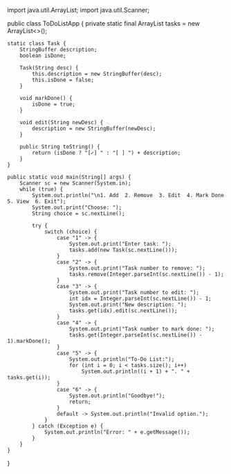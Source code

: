 import java.util.ArrayList;
import java.util.Scanner;

public class ToDoListApp {
    private static final ArrayList<Task> tasks = new ArrayList<>();

    static class Task {
        StringBuffer description;
        boolean isDone;

        Task(String desc) {
            this.description = new StringBuffer(desc);
            this.isDone = false;
        }

        void markDone() {
            isDone = true;
        }

        void edit(String newDesc) {
            description = new StringBuffer(newDesc);
        }

        public String toString() {
            return (isDone ? "[✓] " : "[ ] ") + description;
        }
    }

    public static void main(String[] args) {
        Scanner sc = new Scanner(System.in);
        while (true) {
            System.out.println("\n1. Add  2. Remove  3. Edit  4. Mark Done  5. View  6. Exit");
            System.out.print("Choose: ");
            String choice = sc.nextLine();

            try {
                switch (choice) {
                    case "1" -> {
                        System.out.print("Enter task: ");
                        tasks.add(new Task(sc.nextLine()));
                    }
                    case "2" -> {
                        System.out.print("Task number to remove: ");
                        tasks.remove(Integer.parseInt(sc.nextLine()) - 1);
                    }
                    case "3" -> {
                        System.out.print("Task number to edit: ");
                        int idx = Integer.parseInt(sc.nextLine()) - 1;
                        System.out.print("New description: ");
                        tasks.get(idx).edit(sc.nextLine());
                    }
                    case "4" -> {
                        System.out.print("Task number to mark done: ");
                        tasks.get(Integer.parseInt(sc.nextLine()) - 1).markDone();
                    }
                    case "5" -> {
                        System.out.println("To-Do List:");
                        for (int i = 0; i < tasks.size(); i++)
                            System.out.println((i + 1) + ". " + tasks.get(i));
                    }
                    case "6" -> {
                        System.out.println("Goodbye!");
                        return;
                    }
                    default -> System.out.println("Invalid option.");
                }
            } catch (Exception e) {
                System.out.println("Error: " + e.getMessage());
            }
        }
    }
}
